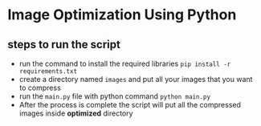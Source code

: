 # Image Optimization Using Python

## steps to run the script

- run the command to install the required libraries `pip install -r requirements.txt`
- create a directory named `images` and put all your images that you want to compress
- run the `main.py` file with python command `python main.py`
- After the process is complete the script will put all the compressed images inside **optimized** directory
